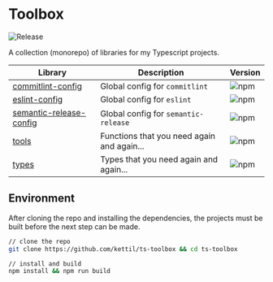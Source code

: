 # Toolbox

![Release](https://github.com/kettil/ts-toolbox/workflows/Release/badge.svg)

A collection (monorepo) of libraries for my Typescript projects.

| Library                                                       | Description                                | Version                                                              |
| ------------------------------------------------------------- | ------------------------------------------ | -------------------------------------------------------------------- |
| [commitlint-config](./packages/commitlint-config)             | Global config for `commitlint`             | ![npm](https://img.shields.io/npm/v/@kettil/commitlint-config)       |
| [eslint-config](./packages/eslint-config)                     | Global config for `eslint`                 | ![npm](https://img.shields.io/npm/v/@kettil/eslint-config)           |
| [semantic-release-config](./packages/semantic-release-config) | Global config for `semantic-release`       | ![npm](https://img.shields.io/npm/v/@kettil/semantic-release-config) |
| [tools](./packages/tools)                                     | Functions that you need again and again... | ![npm](https://img.shields.io/npm/v/@kettil/tools)                   |
| [types](./packages/types)                                     | Types that you need again and again...     | ![npm](https://img.shields.io/npm/v/@kettil/types)                   |

## Environment

After cloning the repo and installing the dependencies,
the projects must be built before the next step can be made.

```bash
// clone the repo
git clone https://github.com/kettil/ts-toolbox && cd ts-toolbox

// install and build
npm install && npm run build
```
